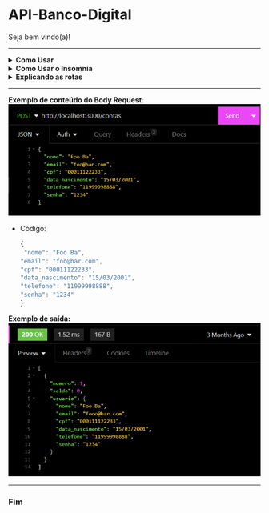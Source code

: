# API-Banco-Digital

Seja bem vindo(a)!

---

<details>      
<summary><b>Como Usar</b></summary>

1. Clone o Repositório
   * Clone este repositório para o seu computador usando o seguinte comando:
      ```bash
      $ git clone git@github.com:novvais/API-Banco-Digital.git
      ```

2. Encontre o Diretorio
   * Encontre o diretorio usando o código abaixo:
      ```bash
      $ cd API-Banco-Digital
      ```
     
3. Baixe todas as Dependecias do Projeto
   * No terminal utilize o código abaixo para baixar todas as bibliotecas:
      ```bash
      $ npm i
      ```

4. Inicie o Servidor
   * Inicie o servidor usando o código:
      ```bash
      $ npm run dev
      ```

5. Para executar as rotas utilize o Insomnia ou um programa similiar
   * Baixe e instale o Insomnia acessando o link: https://insomnia.rest/download
   * Crie uma conta e se conecte no aplicativo

</details> 

<details>      
<summary><b>Como Usar o Insomnia</b></summary>

1. Na página incial do Insomnia, clique no ícone de + no canto superior direito
   <div><img src="./src/assets/foto_1.png"/></div>

2. Clique na primeira opção
   <div><img src="./src/assets/foto_2.png"/></div>

3. Dê um nome para a coleção
   <div><img src="./src/assets/foto_3.png"/></div>

4. Clique no ícone de + para criar uma rota
   <div><img src="./src/assets/foto_4.png"/></div> 

5. Clique na primeira opção
   <div><img src="./src/assets/foto_5.png"/></div>

6. Escolha o verbo da rota
   * Adicione o domínio e o caminho da API
      ```bash
      http://localhost:3000
      ```
   <div><img src="./src/assets/foto_6.png"/></div>

**Importante**

* Para testar a rota "listarConta" necessita adicionar a senha do banco do usuario
   <div><img src="./src/assets/foto_8.png"/></div>

* Para testar as rotas "consultaDoSaldo" e "extrato" necessita adicionar o número da conta e senha do banco
   <div><img src="./src/assets/foto_7.png"/></div>

</details>

<details>
<summary><b>Explicando as rotas</b></summary>

1. Rota **"listarContas"** - *Obrigatório o uso da query*
   * Adicione o dominio e o caminho da API
      ```bash
      http://localhost:3000/contas?senha_banco=123

   <div><img src="./src/assets/Listar.png"/></div>

2. Rota **"adicionandoConta"** *Obrigatório o uso do body request*
   * Adicione o dominio e o caminho da API
      ```bash
      http://localhost:3000/contas
   * Adicione os dados que for adicionar no body
   <div><img src="./src/assets/adicionado_contas.png"/></div>

3. Rota **"atualizarConta"** - *Obrigatório o uso do params e body request* 
   * Adicione o dominio e o caminho da API
      ```bash
      http://localhost:3000/contas/1/usuario
   * Adicione os dados que for atualizar no body
   <div><img src="./src/assets/atualizando_conta.png"/></div>

4. Rota **"exclurConta"** - *Obrigatório o uso do params*
   * Adicione o dominio e o caminho da API
      ```bash 
      http://localhost:3000/contas/2
   <div><img src="./src/assets/deletando_conta.png"/></div>

5. Rota **"deposito"** - *Obrigatório o uso do body request*
   * Adicione o dominio e o caminho da API
      ```bash 
      http://localhost:3000/transacoes/depositar
   * Adicione o "numero_conta" e "valor" no body
   <div><img src="./src/assets/deposito.png"/></div>

6. Rota **"saque"** - *Obrigatório o uso do body request*
   * Adicione o dominio e o caminho da API
      ```bash 
      http://localhost:3000/transacoes/sacar
   * Adicione o "numero_conta", "valor" e "senha" no body
   <div><img src="./src/assets/saque.png"/></div>

7. Rota **"transferir"** *Obrigatório o uso do body request*
   * Adicione o dominio e o caminho da API
      ```bash 
      http://localhost:3000/transacoes/transferir
   * Adicione o "numero_conta_origem", "numero_conta_destino", "valor" e "senha" no body
      * numero_conta_origem = Número da conta de quem vai enviar o dinheiro
      * numero_conta_desino = Número da  cnta de quem vai receber o dinheiro
   <div><img src="./src/assets/transferencias.png"/></div>

8. Rota **"consultaDoSaldo"** - *Obrigatório o uso da query*
   * Adicione o dominio e o caminho da API
      ```bash 
      http://localhost:3000/contas/saldo?numero_conta=1&senha=123
   * Adicione o "numero_conta" e "senha" no caminho utilizando "?" após a URL básica
   <div><img src="./src/assets/consulta_saldo.png"/></div>

8. Rota **"extrato"** - *Obrigatório o uso da query*
   * Adicione o dominio e o caminho da API
      ```bash 
      http://localhost:3000/contas/extrato?numero_conta=1&senha=123
   * Adicione o "numero_conta" e "senha" no caminho utilizando "?" após a URL básica
   <div><img src="./src/assets/extrato.png"/></div>

<details>
<summary>Funções do Insomnia</summary>

<details>
<summary>Body</summary>

-  Para usar o Body:
   -  Clique na caixa com o nome "Body" e em seguida clique na opção "JSON"
      <div><img src="./src/assets/body.png"/></div>

</details>

<details>
<summary>Query</summary>

-  Para usar a Query:
   -  Adicione uma "?" após a URL básica, se precisar adicionar mais de 1 informação use o "&"
   <div><img src="./src/assets/consulta_saldo.png"/></div>


</details>

</details>

</details>

---

**Exemplo de conteúdo do Body Request:**
<img src="./src/assets/exemplo_json.png"/>

   * Código:

      ```javascript  
      {
	   "nome": "Foo Ba",
      "email": "foo@bar.com",
      "cpf": "00011122233",
      "data_nascimento": "15/03/2001",
      "telefone": "11999998888",
      "senha": "1234"
      }   

**Exemplo de saída:** 
   <img src="./src/assets/exemplo_res.png"/>

---

### Fim
